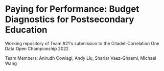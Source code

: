 # Paying for Performance: Budget Diagnostics for Postsecondary Education

Working repository of Team #21's submission to the Citadel-Correlation One Data Open Championship 2022

Team Members: Anirudh Cowlagi, Andy Liu, Shariar Vaez-Ghaemi, Michael Wang

